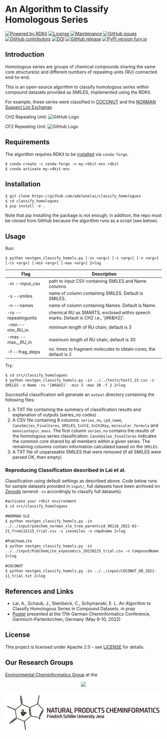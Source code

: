 # An Algorithm to Classify Homologous Series
[![Powered by RDKit](https://img.shields.io/badge/Powered%20by-RDKit-3838ff.svg?logo=data:image/png;base64,iVBORw0KGgoAAAANSUhEUgAAABAAAAAQBAMAAADt3eJSAAAABGdBTUEAALGPC/xhBQAAACBjSFJNAAB6JgAAgIQAAPoAAACA6AAAdTAAAOpgAAA6mAAAF3CculE8AAAAFVBMVEXc3NwUFP8UPP9kZP+MjP+0tP////9ZXZotAAAAAXRSTlMAQObYZgAAAAFiS0dEBmFmuH0AAAAHdElNRQfmAwsPGi+MyC9RAAAAQElEQVQI12NgQABGQUEBMENISUkRLKBsbGwEEhIyBgJFsICLC0iIUdnExcUZwnANQWfApKCK4doRBsKtQFgKAQC5Ww1JEHSEkAAAACV0RVh0ZGF0ZTpjcmVhdGUAMjAyMi0wMy0xMVQxNToyNjo0NyswMDowMDzr2J4AAAAldEVYdGRhdGU6bW9kaWZ5ADIwMjItMDMtMTFUMTU6MjY6NDcrMDA6MDBNtmAiAAAAAElFTkSuQmCC)](https://www.rdkit.org/)
[![License](https://img.shields.io/badge/License-Apache_2.0-blue.svg)](https://opensource.org/licenses/Apache-2.0)
[![Maintenance](https://img.shields.io/badge/Maintained%3F-yes-blue.svg)](https://GitHub.com/adelenelai/classify_homologues/graphs/commit-activity)
[![GitHub issues](https://img.shields.io/github/issues/adelenelai/onglai-classify-homologues.svg)](https://GitHub.com/adelenelai/onglai-classify-homologues/issues/)
[![GitHub contributors](https://img.shields.io/github/contributors/adelenelai/onglai-classify-homologues.svg)](https://GitHub.com/adelenelai/onglai-classify-homologues/graphs/contributors/)
[![DOI](https://zenodo.org/badge/381339802.svg)](https://zenodo.org/badge/latestdoi/381339802)
[![GitHub release](https://img.shields.io/github/release/adelenelai/onglai-classify-homologues.svg)](https://github.com/adelenelai/onglai-classify-homologues/releases/)
[![PyPI version fury.io](https://badge.fury.io/py/onglai.svg)](https://pypi.python.org/pypi/onglai/)



## Introduction
Homologous series are groups of chemical compounds sharing the same core structure(s) and different numbers of repeating units (RU) connected end-to-end.

This is an open-source algorithm to classify homologous series within compound datasets provided as SMILES, implemented using the RDKit.

For example, these series were classified in [COCONUT](https://coconut.naturalproducts.net/) and the [NORMAN Suspect List Exchange](https://www.norman-network.com/nds/SLE/).


CH2 Repeating Unit:
![GitHub Logo](https://github.com/adelenelai/classify_homologues/blob/main/5027.png)

CF2 Repeating Unit:
![GitHub Logo](https://github.com/adelenelai/classify_homologues/blob/main/11_epoxy.png)



## Requirements
 The algorithm requires RDKit to be [installed](https://www.rdkit.org/docs/Install.html) via `conda-forge`.

 ```shell
 $ conda create -c conda-forge -n my-rdkit-env rdkit
 $ conda activate my-rdkit-env
 ```


## Installation

```shell
$ git clone https://github.com/adelenelai/classify_homologues
$ cd classify_homologues
$ pip install -e .
```
Note that pip installing the package is not enough; in addition, the repo must be cloned from GitHub because the algorithm runs as a script (see below).

## Usage

Run:

```shell
$ python nextgen_classify_homols.py [-in <arg>] [-s <arg>] [-n <arg>] [-ru <arg>] [-min <arg>] [-max <arg>] 2>log
```

| Flag | Description |
| --- | ----------- |
| -in --input_csv <arg> | path to input CSV containing SMILES and Name columns|
| -s --smiles <arg> | name of column containing SMILES. Default is SMILES.|
| -n --names <arg> | name of column containing Names. Default is Name.|
| -ru --repeatingunits <arg> | chemical RU as SMARTS, enclosed within speech marks. Default is CH2 i.e., '[#6&H2]'. |
| -min --min_RU_in <arg> | minimum length of RU chain, default is 3|
| -max --max__RU_in <arg> | maximum length of RU chain, default is 30 |
| -f --frag_steps <arg> | no. times to fragment molecules to obtain cores, the default is 2 |


Try:
```shell
$ cd src/classify_homologues
$ python nextgen_classify_homols.py -in ../../tests/test1_23.csv -s SMILES -n Name -ru '[#6&H2]' -min 3 -max 30 -f 2 2>log
```

Successful classification will generate an `output` directory containing the following files:

1. A TXT file containing the summary of classification results and explanation of outputs (series_no codes)
2. A CSV file containing 8 columns: `series_no`, `cpd_name`, `CanoSmiles_FinalCores`, `SMILES`, `InChI`, `InChIKey`, `molecular_formula` and `monoisotopic_mass`. The first column `series_no` contains the results of the homologous series classification. `CanoSmiles_FinalCores` indicates the common core shared by all members within a given series. The remaining columns contain information calculated based on the `SMILES`.
3. A TXT file of unparseable SMILES that were removed (if all SMILES were parsed OK, then empty)


### Reproducing Classification described in Lai et al.

Classification using default settings as described above. Code below runs for sample datasets provided in `input/`, full datasets have been archived on [Zenodo](https://doi.org/10.5281/zenodo.6958826) (amend `-in` accordingly to classify full datasets).

```
#activate your rdkit environment
$ cd src/classify_homologues

#NORMAN-SLE
$ python nextgen_classify_homols.py -in ../../input/pubchem_norman_sle_tree_parentcid_98116_2022-03-21_from115115_trial.csv -s isosmiles -n cmpdname 2>log

#PubChemLite
$ python nextgen_classify_homols.py -in ../../input/PubChemLite_exposomics_20220225_trial.csv -n CompoundName 2>log

#COCONUT
$ python nextgen_classify_homols.py -in ../../input/COCONUT_DB_2021-11_trial.txt 2>log
```



## References and Links
* Lai, A., Schaub, J., Steinbeck, C., Schymanski, E. L. An Algorithm to Classify Homologous Series in Compound Datasets. *in prep*
* [Poster](https://zenodo.org/record/6491204) presented at the 17th German Cheminformatics Conference, Garmisch-Partenkirchen, Germany (May 8-10, 2022)


## License

This project is licensed under Apache 2.0  - see [LICENSE](https://github.com/adelenelai/classify_homologues/blob/main/LICENSE) for details.


## Our Research Groups
[Environmental Cheminformatics Group](https://wwwen.uni.lu/lcsb/research/environmental_cheminformatics) at the


[<p align="center"><img src="https://github.com/adelenelai/classify_homologues/blob/main/logo_LCSB_UL.png" width='50%'></p>](https://wwwen.uni.lu/lcsb)

[![GitHub Logo](https://github.com/Kohulan/DECIMER-Image-to-SMILES/blob/master/assets/CheminfGit.png?raw=true)](https://cheminf.uni-jena.de)
